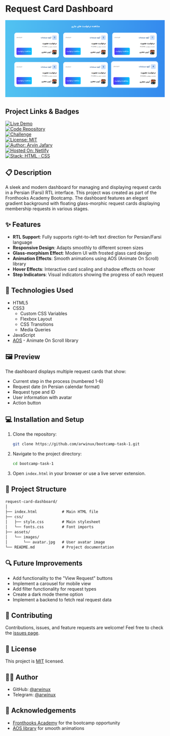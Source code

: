 # Request Card Dashboard

![Request Card Dashboard](./assets/images/img.png)

## Project Links & Badges

<div style="text-align:left;">

[![Live Demo](https://img.shields.io/badge/Live-Demo-cc3333?style=for-the-badge)](https://01-newbie-request-card-dashboard.netlify.app/)  
[![Code Repository](https://img.shields.io/badge/Code-Repository-d46b2a?style=for-the-badge)](https://github.com/arwinux/frontend-journey/tree/main/01-newbie/request-card-dashboard)  
[![Challenge](https://img.shields.io/badge/Challenge-Personal-c7b000?style=for-the-badge&logoColor=white)](#)  
[![License: MIT](https://img.shields.io/badge/License-MIT-11bb33?style=for-the-badge)](https://opensource.org/licenses/MIT)  
[![Author: Arvin Jafary](https://img.shields.io/badge/Author-Arvin%20Jafary-3366cc?style=for-the-badge)](https://github.com/arwinux)  
[![Hosted On: Netlify](https://img.shields.io/badge/Hosted-Netlify-9933cc?style=for-the-badge)](https://www.netlify.com)  
[![Stack: HTML · CSS](https://img.shields.io/badge/Stack-HTML%20·%20CSS-cccccc?style=for-the-badge)](#)

</div>

## 📋 Description

A sleek and modern dashboard for managing and displaying request cards in a Persian (Farsi) RTL interface. This project was created as part of the Fronthooks Academy Bootcamp. The dashboard features an elegant gradient background with floating glass-morphic request cards displaying membership requests in various stages.

## ✨ Features

- **RTL Support**: Fully supports right-to-left text direction for Persian/Farsi language
- **Responsive Design**: Adapts smoothly to different screen sizes
- **Glass-morphism Effect**: Modern UI with frosted glass card design
- **Animation Effects**: Smooth animations using AOS (Animate On Scroll) library
- **Hover Effects**: Interactive card scaling and shadow effects on hover
- **Step Indicators**: Visual indicators showing the progress of each request

## 🚀 Technologies Used

- HTML5
- CSS3
  - Custom CSS Variables
  - Flexbox Layout
  - CSS Transitions
  - Media Queries
- JavaScript
- [AOS](https://michalsnik.github.io/aos/) - Animate On Scroll library

## 🖼️ Preview

The dashboard displays multiple request cards that show:

- Current step in the process (numbered 1-6)
- Request date (in Persian calendar format)
- Request type and ID
- User information with avatar
- Action button

## 💻 Installation and Setup

1. Clone the repository:

   ```bash
   git clone https://github.com/arwinux/bootcamp-task-1.git
   ```

2. Navigate to the project directory:

   ```bash
   cd bootcamp-task-1
   ```

3. Open `index.html` in your browser or use a live server extension.

## 📁 Project Structure

```
request-card-dashboard/
│
├── index.html           # Main HTML file
├── css/
│   ├── style.css        # Main stylesheet
│   └── fonts.css        # Font imports
├── assets/
│   └── images/
│       └── avatar.jpg   # User avatar image
└── README.md            # Project documentation
```

## 🔍 Future Improvements

- Add functionality to the "View Request" buttons
- Implement a carousel for mobile view
- Add filter functionality for request types
- Create a dark mode theme option
- Implement a backend to fetch real request data

## 🤝 Contributing

Contributions, issues, and feature requests are welcome! Feel free to check the [issues page](https://github.com/arwinux/request-card-dashboard/issues).

## 📝 License

This project is [MIT](https://choosealicense.com/licenses/mit/) licensed.

## 👨‍💻 Author

- GitHub: [@arwinux](https://github.com/arwinux)
- Telegram: [@arwinux](https://t.me/arwinuxrepo)

## 🙏 Acknowledgements

- [Fronthooks Academy](https://fronthooks.ir) for the bootcamp opportunity
- [AOS library](https://michalsnik.github.io/aos/) for smooth animations
